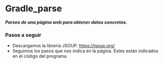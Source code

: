 # Gradle_parse
***Parseo de una página web para obtener datos concretos.***

### Pasos a seguir
- Descargamos la librería JSOUP. https://jsoup.org/
- Seguimos los pasos que nos indica en la página. Estes están indicados en el código del programa.




